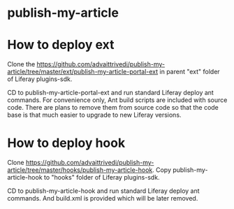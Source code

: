 publish-my-article
==================

How to deploy ext
==================
Clone the https://github.com/advaittrivedi/publish-my-article/tree/master/ext/publish-my-article-portal-ext in parent "ext" folder of Liferay plugins-sdk.

CD to publish-my-article-portal-ext and run standard Liferay deploy ant commands.
For convenience only, Ant build scripts are included with source code. 
There are plans to remove them from source code so that the code base is that much easier to upgrade to new Liferay versions.

How to deploy hook
==================
Clone https://github.com/advaittrivedi/publish-my-article/tree/master/hooks/publish-my-article-hook. Copy publish-my-article-hook to "hooks" folder of Liferay plugins-sdk.

CD to publish-my-article-hook and run standard Liferay deploy ant commands. And build.xml is provided which will be later removed.
